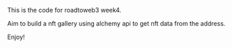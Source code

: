 This is the code for roadtoweb3 week4.

Aim to build a nft gallery
using alchemy api to get nft data from the address.

Enjoy!
